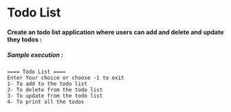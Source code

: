 # Todo List


#### Create an todo list application where users can add and delete and update they todos :

##### Sample execution :

```
==== Todo List ====
Enter Your choice or choose -1 to exit 
1- To add to the todo list 
2- To delete from the todo list 
3- To update from the todo list 
4- To print all the todos 
